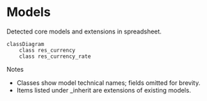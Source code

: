 # Models

Detected core models and extensions in spreadsheet.

```mermaid
classDiagram
    class res_currency
    class res_currency_rate
```

Notes
- Classes show model technical names; fields omitted for brevity.
- Items listed under _inherit are extensions of existing models.
